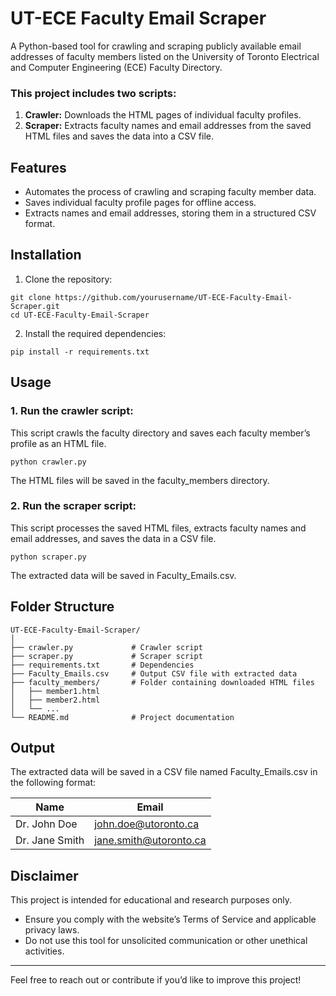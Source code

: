 # UT-ECE Faculty Email Scraper

A Python-based tool for crawling and scraping publicly available email addresses of faculty members listed on the University of Toronto Electrical and Computer Engineering (ECE) Faculty Directory.

### This project includes two scripts:
1. __Crawler:__ Downloads the HTML pages of individual faculty profiles.
2. __Scraper:__ Extracts faculty names and email addresses from the saved HTML files and saves the data into a CSV file.

## Features
- Automates the process of crawling and scraping faculty member data.
- Saves individual faculty profile pages for offline access.
- Extracts names and email addresses, storing them in a structured CSV format.

## Installation
1.	Clone the repository:
```
git clone https://github.com/yourusername/UT-ECE-Faculty-Email-Scraper.git
cd UT-ECE-Faculty-Email-Scraper
```

2.	Install the required dependencies:
```
pip install -r requirements.txt
```

## Usage
### 1.	Run the crawler script:
This script crawls the faculty directory and saves each faculty member’s profile as an HTML file.
```
python crawler.py
```
The HTML files will be saved in the faculty_members directory.

### 2.	Run the scraper script:
This script processes the saved HTML files, extracts faculty names and email addresses, and saves the data in a CSV file.
```
python scraper.py
```
The extracted data will be saved in Faculty_Emails.csv.

## Folder Structure
```
UT-ECE-Faculty-Email-Scraper/
│
├── crawler.py             # Crawler script
├── scraper.py             # Scraper script
├── requirements.txt       # Dependencies
├── Faculty_Emails.csv     # Output CSV file with extracted data
├── faculty_members/       # Folder containing downloaded HTML files
│   ├── member1.html
│   ├── member2.html
│   └── ...
└── README.md              # Project documentation
```

## Output
The extracted data will be saved in a CSV file named Faculty_Emails.csv in the following format:

| Name                | Email                  |
|---------------------|------------------------|
| Dr. John Doe        | john.doe@utoronto.ca  |
| Dr. Jane Smith      | jane.smith@utoronto.ca|

## Disclaimer

This project is intended for educational and research purposes only.

- Ensure you comply with the website’s Terms of Service and applicable privacy laws.
- Do not use this tool for unsolicited communication or other unethical activities.

---
Feel free to reach out or contribute if you’d like to improve this project!
